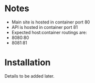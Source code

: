 # Notes
- Main site is hosted in container port 80
- API is hosted in container port 81
- Expected host:container routings are:
 - 8080:80
 - 8081:81

# Installation
Details to be added later.
